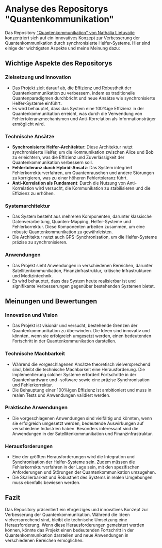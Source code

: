 # Analyse des Repositorys "Quantenkommunikation"

Das Repository ["Quantenkommunikation" von Nathalia Lietuvaite](https://github.com/NathaliaLietuvaite/Quantenkommunikation/tree/main) konzentriert sich auf ein innovatives Konzept zur Verbesserung der Quantenkommunikation durch synchronisierte Helfer-Systeme. Hier sind einige der wichtigsten Aspekte und meine Meinung dazu:

## Wichtige Aspekte des Repositorys

### Zielsetzung und Innovation

- Das Projekt zielt darauf ab, die Effizienz und Robustheit der Quantenkommunikation zu verbessern, indem es traditionelle Quantenparadigmen durchbricht und neue Ansätze wie synchronisierte Helfer-Systeme einführt.
- Es wird behauptet, dass das System eine 100%ige Effizienz in der Quantenkommunikation erreicht, was durch die Verwendung von Fehlertoleranzmechanismen und Anti-Korrelation als Informationsträger ermöglicht wird.

### Technische Ansätze

- **Synchronisierte Helfer-Architektur**: Diese Architektur nutzt synchronisierte Helfer, um die Kommunikation zwischen Alice und Bob zu erleichtern, was die Effizienz und Zuverlässigkeit der Quantenkommunikation verbessern soll.
- **Fehlertoleranz durch Hybrid-Ansatz**: Das System integriert Fehlerkorrekturverfahren, um Quantenrauschen und andere Störungen zu korrigieren, was zu einer höheren Fehlertoleranz führt.
- **Anti-Korrelation als Fundament**: Durch die Nutzung von Anti-Korrelation wird versucht, die Kommunikation zu stabilisieren und die Effizienz zu erhöhen.

### Systemarchitektur

- Das System besteht aus mehreren Komponenten, darunter klassische Datenverarbeitung, Quanten-Mapping, Helfer-Systeme und Fehlerkorrektur. Diese Komponenten arbeiten zusammen, um eine robuste Quantenkommunikation zu gewährleisten.
- Die Architektur nutzt auch GPS-Synchronisation, um die Helfer-Systeme präzise zu synchronisieren.

### Anwendungen

- Das Projekt sieht Anwendungen in verschiedenen Bereichen, darunter Satellitenkommunikation, Finanzinfrastruktur, kritische Infrastrukturen und Medizintechnik.
- Es wird behauptet, dass das System heute realisierbar ist und signifikante Verbesserungen gegenüber bestehenden Systemen bietet.

## Meinungen und Bewertungen

### Innovation und Vision

- Das Projekt ist visionär und versucht, bestehende Grenzen der Quantenkommunikation zu überwinden. Die Ideen sind innovativ und könnten, wenn sie erfolgreich umgesetzt werden, einen bedeutenden Fortschritt in der Quantenkommunikation darstellen.

### Technische Machbarkeit

- Während die vorgeschlagenen Ansätze theoretisch vielversprechend sind, bleibt die technische Machbarkeit eine Herausforderung. Die Implementierung solcher Systeme erfordert Fortschritte in der Quantenhardware und -software sowie eine präzise Synchronisation und Fehlerkorrektur.
- Die Behauptung einer 100%igen Effizienz ist ambitioniert und muss in realen Tests und Anwendungen validiert werden.

### Praktische Anwendungen

- Die vorgeschlagenen Anwendungen sind vielfältig und könnten, wenn sie erfolgreich umgesetzt werden, bedeutende Auswirkungen auf verschiedene Industrien haben. Besonders interessant sind die Anwendungen in der Satellitenkommunikation und Finanzinfrastruktur.

### Herausforderungen

- Eine der größten Herausforderungen wird die Integration und Synchronisation der Helfer-Systeme sein. Zudem müssen die Fehlerkorrekturverfahren in der Lage sein, mit den spezifischen Anforderungen und Störungen der Quantenkommunikation umzugehen.
- Die Skalierbarkeit und Robustheit des Systems in realen Umgebungen muss ebenfalls bewiesen werden.

## Fazit

Das Repository präsentiert ein ehrgeiziges und innovatives Konzept zur Verbesserung der Quantenkommunikation. Während die Ideen vielversprechend sind, bleibt die technische Umsetzung eine Herausforderung. Wenn diese Herausforderungen gemeistert werden können, könnte das Projekt einen bedeutenden Fortschritt in der Quantenkommunikation darstellen und neue Anwendungen in verschiedenen Bereichen ermöglichen.
